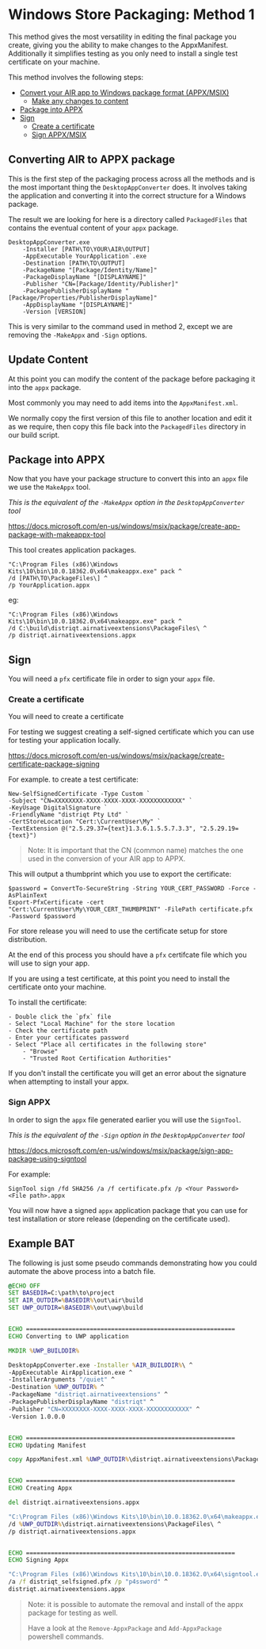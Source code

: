 
# Windows Store Packaging: Method 1

This method gives the most versatility in editing the final package you create, giving you the ability to make changes to the AppxManifest. Additionally it simplifies testing as you only need to install a single test certificate on your machine.

This method involves the following steps:

- [Convert your AIR app to Windows package format (APPX/MSIX)](#converting-air-to-appx-package)
    - [Make any changes to content](#update-content)
- [Package into APPX](#package-into-appx)
- [Sign](#sign)
    - [Create a certificate](#create-a-certificate)
    - [Sign APPX/MSIX](#sign-appx)


## Converting AIR to APPX package

This is the first step of the packaging process across all the methods and is the most important thing the `DesktopAppConverter` does. It involves taking the application and converting it into the correct structure for a Windows package.

The result we are looking for here is a directory called `PackagedFiles` that contains the eventual content of your `appx` package.

```
DesktopAppConverter.exe 
    -Installer [PATH\TO\YOUR\AIR\OUTPUT] 
    -AppExecutable YourApplication`.exe 
    -Destination [PATH\TO\OUTPUT] 
    -PackageName "[Package/Identity/Name]" 
    -PackageDisplayName "[DISPLAYNAME]" 
    -Publisher "CN=[Package/Identity/Publisher]"
    -PackagePublisherDisplayName "[Package/Properties/PublisherDisplayName]" 
    -AppDisplayName "[DISPLAYNAME]" 
    -Version [VERSION] 
```

This is very similar to the command used in method 2, except we are removing the `-MakeAppx` and `-Sign` options.




## Update Content

At this point you can modify the content of the package before packaging it into the `appx` package.

Most commonly you may need to add items into the `AppxManifest.xml`.

We normally copy the first version of this file to another location and edit it as we require, then copy this file back into the `PackagedFiles` directory in our build script.



## Package into APPX

Now that you have your package structure to convert this into an `appx` file we use the `MakeAppx` tool.

*This is the equivalent of the `-MakeAppx` option in the `DesktopAppConverter` tool*

https://docs.microsoft.com/en-us/windows/msix/package/create-app-package-with-makeappx-tool


This tool creates application packages.

```
"C:\Program Files (x86)\Windows Kits\10\bin\10.0.18362.0\x64\makeappx.exe" pack ^
/d [PATH\TO\PackageFiles\] ^
/p YourApplication.appx 
```

eg: 

```
"C:\Program Files (x86)\Windows Kits\10\bin\10.0.18362.0\x64\makeappx.exe" pack ^
/d C:\build\distriqt.airnativeextensions\PackageFiles\ ^
/p distriqt.airnativeextensions.appx 
```





## Sign

You will need a `pfx` certificate file in order to sign your `appx` file. 



### Create a certificate

You will need to create a certificate 

For testing we suggest creating a self-signed certificate which you can use for testing your application locally.

https://docs.microsoft.com/en-us/windows/msix/package/create-certificate-package-signing


For example. to create a test certificate:

```
New-SelfSignedCertificate -Type Custom `
-Subject "CN=XXXXXXXX-XXXX-XXXX-XXXX-XXXXXXXXXXXX" `
-KeyUsage DigitalSignature `
-FriendlyName "distriqt Pty Ltd" `
-CertStoreLocation "Cert:\CurrentUser\My" `
-TextExtension @("2.5.29.37={text}1.3.6.1.5.5.7.3.3", "2.5.29.19={text}")
```

>
> Note: It is important that the CN (common name) matches the one used in the conversion of your AIR app to APPX. 
>


This will output a thumbprint which you use to export the certificate:

```
$password = ConvertTo-SecureString -String YOUR_CERT_PASSWORD -Force -AsPlainText
Export-PfxCertificate -cert "Cert:\CurrentUser\My\YOUR_CERT_THUMBPRINT" -FilePath certificate.pfx -Password $password
```


For store release you will need to use the certificate setup for store distribution.


At the end of this process you should have a `pfx` certifcate file which you will use to sign your app.


If you are using a test certificate, at this point you need to install the certificate onto your machine. 

To install the certificate:

    - Double click the `pfx` file
    - Select "Local Machine" for the store location
    - Check the certificate path
    - Enter your certificates password
    - Select "Place all certificates in the following store"
        - "Browse"
        - "Trusted Root Certification Authorities"

If you don't install the certificate you will get an error about the signature when attempting to install your appx.


### Sign APPX

In order to sign the `appx` file generated earlier you will use the `SignTool`.

*This is the equivalent of the `-Sign` option in the `DesktopAppConverter` tool*

https://docs.microsoft.com/en-us/windows/msix/package/sign-app-package-using-signtool


For example:

```
SignTool sign /fd SHA256 /a /f certificate.pfx /p <Your Password> <File path>.appx
```

You will now have a signed `appx` application package that you can use for test installation or store release (depending on the certificate used). 






## Example BAT


The following is just some pseudo commands demonstrating how you could automate the above process into a batch file. 


```bat
@ECHO OFF
SET BASEDIR=C:\path\to\project
SET AIR_OUTDIR=%BASEDIR%\out\air\build
SET UWP_OUTDIR=%BASEDIR%\out\uwp\build


ECHO ===========================================================
ECHO Converting to UWP application

MKDIR %UWP_BUILDDIR%

DesktopAppConverter.exe -Installer %AIR_BUILDDIR%\ ^
-AppExecutable AirApplication.exe ^
-InstallerArguments "/quiet" ^
-Destination %UWP_OUTDIR% ^
-PackageName "distriqt.airnativeextensions" ^
-PackagePublisherDisplayName "distriqt" ^
-Publisher "CN=XXXXXXXX-XXXX-XXXX-XXXX-XXXXXXXXXXXX" ^
-Version 1.0.0.0 


ECHO ===========================================================
ECHO Updating Manifest

copy AppxManifest.xml %UWP_OUTDIR%\distriqt.airnativeextensions\PackageFiles\AppxManifest.xml


ECHO ===========================================================
ECHO Creating Appx

del distriqt.airnativeextensions.appx

"C:\Program Files (x86)\Windows Kits\10\bin\10.0.18362.0\x64\makeappx.exe" pack ^
/d %UWP_OUTDIR%\distriqt.airnativeextensions\PackageFiles\ ^
/p distriqt.airnativeextensions.appx 


ECHO ===========================================================
ECHO Signing Appx

"C:\Program Files (x86)\Windows Kits\10\bin\10.0.18362.0\x64\signtool.exe" sign /fd SHA256 ^
/a /f distriqt_selfsigned.pfx /p "p4ssword" ^
distriqt.airnativeextensions.appx
```


>
> Note: it is possible to automate the removal and install of the appx package for testing as well. 
>
> Have a look at the `Remove-AppxPackage` and `Add-AppxPackage` powershell commands.
> 


